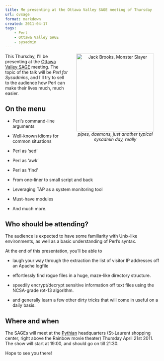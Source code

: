 ```yaml
---
title: Me presenting at the Ottawa Valley SAGE meeting of Thursday
url: ovsage
format: markdown
created: 2011-04-17
tags:
    - Perl
    - Ottawa Valley SAGE
    - sysadmin
---
```


<div style="float: right; width: 300px; text-align: center;">
<img
    src="__ENTRY_DIR__/jack-brooks-monster-slayer-small.jpg" 
    width="250px"
    alt="Jack Brooks, Monster Slayer" /><br/>
<i>pipes, daemons, just another typical sysadmin day, really</i>
</div>

This Thursday, I'll be presenting at the 
[Ottawa Valley SAGE][1] meeting. The topic 
of the talk will be *Perl for Sysadmins*, and
I'll try to sell to the audience how Perl can 
make their lives much, much easier. 

## On the menu 

* Perl’s command-line arguments

* Well-known idioms for common situations

* Perl as ‘sed’

* Perl as ‘awk’

* Perl as ‘find’

* From one-liner to small script and back

* Leveraging TAP as a system monitoring tool

* Must-have modules

* And much more.

## Who should be attending?

The audience is expected to have some familiarity with Unix-like
environments, as well as a basic understanding of Perl’s syntax.

At the end of this presentation, you’ll be able to

* laugh your way through the extraction the list of visitor IP
addresses off an Apache logfile

* effortlessly find rogue files in a huge, maze-like directory
structure.

* speedily encrypt/decrypt sensitive information off text files
using the NCSA-grade rot-13 algorithm.

* and generally learn a few other dirty tricks that will come in
useful on a daily basis.

## Where and when

The SAGEs will meet at the [Pythian][2] headquarters (St-Laurent shopping
center, right above the Rainbow movie theater) Thursday April 21st 2011. The show will start at
19:00, and should go on till 21:30. 

Hope to see you there!

[1]: http://www.ovsage.org
[2]: http://www.pythian.com
